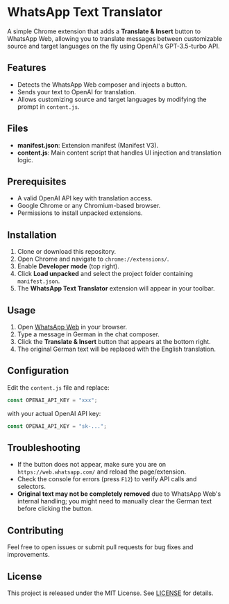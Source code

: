 # WhatsApp Text Translator

A simple Chrome extension that adds a **Translate & Insert** button to WhatsApp Web, allowing you to translate messages between customizable source and target languages on the fly using OpenAI's GPT-3.5-turbo API.

## Features

- Detects the WhatsApp Web composer and injects a button.
- Sends your text to OpenAI for translation.
- Allows customizing source and target languages by modifying the prompt in `content.js`.

## Files

- **manifest.json**: Extension manifest (Manifest V3).
- **content.js**: Main content script that handles UI injection and translation logic.

## Prerequisites

- A valid OpenAI API key with translation access.
- Google Chrome or any Chromium-based browser.
- Permissions to install unpacked extensions.

## Installation

1. Clone or download this repository.
2. Open Chrome and navigate to `chrome://extensions/`.
3. Enable **Developer mode** (top right).
4. Click **Load unpacked** and select the project folder containing `manifest.json`.
5. The **WhatsApp Text Translator** extension will appear in your toolbar.

## Usage

1. Open [WhatsApp Web](https://web.whatsapp.com/) in your browser.
2. Type a message in German in the chat composer.
3. Click the **Translate & Insert** button that appears at the bottom right.
4. The original German text will be replaced with the English translation.

## Configuration

Edit the `content.js` file and replace:

```js
const OPENAI_API_KEY = "xxx";
```

with your actual OpenAI API key:

```js
const OPENAI_API_KEY = "sk-...";
```

## Troubleshooting

- If the button does not appear, make sure you are on `https://web.whatsapp.com/` and reload the page/extension.
- Check the console for errors (press `F12`) to verify API calls and selectors.
- **Original text may not be completely removed** due to WhatsApp Web's internal handling; you might need to manually clear the German text before clicking the button.

## Contributing

Feel free to open issues or submit pull requests for bug fixes and improvements.

## License

This project is released under the MIT License. See [LICENSE](LICENSE) for details.

